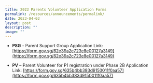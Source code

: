 ```yaml
---
title: 2023 Parents Volunteer Application Forms
permalink: /resources/announcements/permalink/
date: 2023-04-03
layout: post
description: ""
image: ""
---
```

*   **PSG** - Parent Support Group Application Link: [https://form.gov.sg/62e39a2c723e8e00127a3149](https://form.gov.sg/62e39a2c723e8e00127a3149)


*   **PV** – Parent Volunteer for P1 registration under Phase 2B Application Link: [https://form.gov.sg/635b4bb383d9150011f0aa57](https://form.gov.sg/635b4bb383d9150011f0aa57)